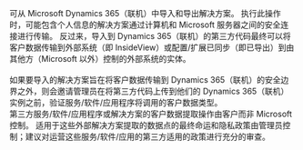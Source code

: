 可从 Microsoft Dynamics 365（联机）中导入和导出解决方案。 执行此操作时，可能包含个人信息的解决方案通过计算机和 Microsoft 服务器之间的安全连接进行传输。 反过来，导入到 Dynamics 365（联机）的第三方代码最终可以将客户数据传输到外部系统（即 InsideView）或配置/扩展已同步（即已导出）到由其他方（Microsoft 以外）控制的外部系统的实体。</BR>  
如果要导入的解决方案旨在将客户数据传输到 Dynamics 365（联机）的安全边界之外，则会邀请管理员在将第三方代码上传到他们的 Dynamics 365（联机）实例之前，验证服务/软件/应用程序将调用的客户数据类型。  </BR>
 第三方服务/软件/应用程序或解决方案的客户数据提取操作由客户而非 Microsoft 控制。 适用于这些外部解决方案提取的数据点的最终命运和隐私政策由管理员控制；建议对运营这些服务/软件/应用的第三方适用的政策进行充分的审查。